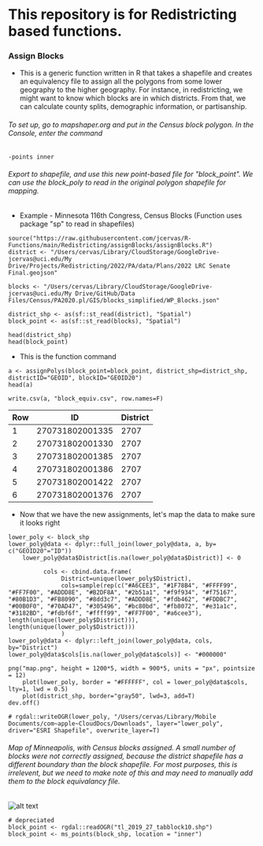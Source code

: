 # This repository is for Redistricting based functions.


### Assign Blocks
- This is a generic function written in R that takes a shapefile and creates an equivalency file to assign all the polygons from some lower geography to the higher geography. For instance, in redistricting, we might want to know which blocks are in which districts. From that, we can calculate county splits, demographic information, or partisanship.

###### To set up, go to mapshaper.org and put in the Census block polygon. In the Console, enter the command 
`-points inner` 
###### Export to shapefile, and use this new point-based file for "block_point". We can use the block_poly to read in the original polygon shapefile for mapping.
- Example - Minnesota 116th Congress, Census Blocks (Function uses package "sp" to read in shapefiles)
```
source("https://raw.githubusercontent.com/jcervas/R-Functions/main/Redistricting/assignBlocks/assignBlocks.R")
district <- "/Users/cervas/Library/CloudStorage/GoogleDrive-jcervas@uci.edu/My Drive/Projects/Redistricting/2022/PA/data/Plans/2022 LRC Senate Final.geojson"

blocks <- "/Users/cervas/Library/CloudStorage/GoogleDrive-jcervas@uci.edu/My Drive/GitHub/Data Files/Census/PA2020.pl/GIS/blocks_simplified/WP_Blocks.json"
```

```
district_shp <- as(sf::st_read(district), "Spatial")
block_point <- as(sf::st_read(blocks), "Spatial")

head(district_shp)
head(block_point)
```

- This is the function command
```
a <- assignPolys(block_point=block_point, district_shp=district_shp, districtID="GEOID", blockID="GEOID20")
head(a)
```

```
write.csv(a, "block_equiv.csv", row.names=F)
```

|Row|ID|District|
|---|---|---|
|1|270731802001335|2707|
|2|270731802001330|2707|
|3|270731802001385|2707|
|4|270731802001386|2707|
|5|270731802001422|2707|
|6|270731802001376|2707|

- Now that we have the new assignments, let's map the data to make sure it looks right
```
lower_poly <- block_shp
lower_poly@data <- dplyr::full_join(lower_poly@data, a, by= c("GEOID20"="ID"))
 	lower_poly@data$District[is.na(lower_poly@data$District)] <- 0

          cols <- cbind.data.frame(
               District=unique(lower_poly$District),
               cols=sample(rep(c("#A6CEE3", "#1F78B4", "#FFFF99", "#FF7F00", "#ADDD8E", "#B2DF8A", "#2b51a1", "#f9f934", "#f75167", "#80B1D3", "#FB8090", "#8dd3c7", "#ADDD8E", "#fdb462", "#FDDBC7", "#00B0F0", "#70AD47", "#305496", "#bc80bd", "#fb8072", "#e31a1c", "#3182BD", "#fdbf6f", "#ffff99", "#FF7F00", "#a6cee3"), length(unique(lower_poly$District))), length(unique(lower_poly$District)))
               )
lower_poly@data <- dplyr::left_join(lower_poly@data, cols, by="District")
lower_poly@data$cols[is.na(lower_poly@data$cols)] <- "#000000"

png("map.png", height = 1200*5, width = 900*5, units = "px", pointsize = 12)
	plot(lower_poly, border = "#FFFFFF", col = lower_poly@data$cols, lty=1, lwd = 0.5)
	plot(district_shp, border="gray50", lwd=3, add=T)
dev.off()

# rgdal::writeOGR(lower_poly, "/Users/cervas/Library/Mobile Documents/com~apple~CloudDocs/Downloads", layer="lower_poly", driver="ESRI Shapefile", overwrite_layer=T)
```
###### Map of Minneapolis, with Census blocks assigned. A small number of blocks were not correctly assigned, because the district shapefile has a different boundary than the block shapefile. For most purposes, this is irrelevent, but we need to make note of this and may need to manually add them to the block equivalancy file.
![alt text](https://github.com/jcervas/R-Functions/blob/main/Redistricting/images/map.png)



```
# depreciated
block_point <- rgdal::readOGR("tl_2019_27_tabblock10.shp")
block_point <- ms_points(block_shp, location = "inner")
```
